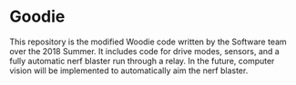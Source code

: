 # Goodie
This repository is the modified Woodie code written by the Software team over the 2018 Summer.
It includes code for drive modes, sensors, and a fully automatic nerf blaster run through a relay.
In the future, computer vision will be implemented to automatically aim the nerf blaster.
